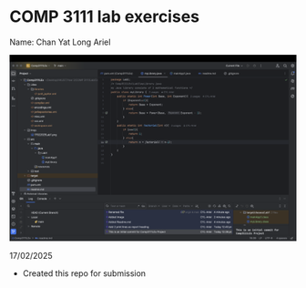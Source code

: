 # COMP 3111 lab exercises

Name: Chan Yat Long Ariel

![Alt text](./imgs/17022025Lab1.png)

17/02/2025
- Created this repo for submission